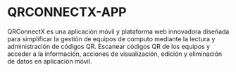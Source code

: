 # QRCONNECTX-APP
QRConnectX es una aplicación móvil y plataforma web innovadora diseñada para simplificar la gestión de equipos de computo mediante la lectura y administración de códigos QR. Escanear códigos QR de los equipos y acceder a la información, acciones de visualización, edición y eliminación de datos en aplicación móvil.
